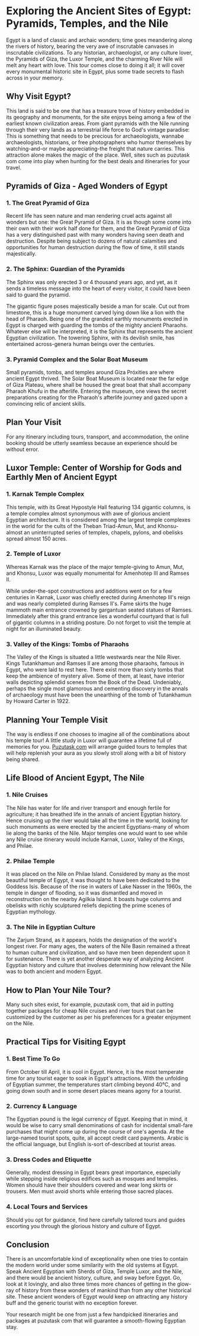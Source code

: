 # Exploring the Ancient Sites of Egypt: Pyramids, Temples, and the Nile

Egypt is a land of classic and archaic wonders; time goes meandering along the rivers of history, bearing the very awe of inscrutable canvases in inscrutable civilizations. To any historian, archaeologist, or any culture lover, the Pyramids of Giza, the Luxor Temple, and the charming River Nile will melt any heart with love. This tour comes close to doing it all; it will cover every monumental historic site in Egypt, plus some trade secrets to flash across in your memory.

## Why Visit Egypt?

This land is said to be one that has a treasure trove of history embedded in its geography and monuments, for the site enjoys being among a few of the earliest known civilization areas. From giant pyramids with the Nile running through their very lands as a terrestrial life force to God's vintage paradise: This is something that needs to be precious for archaeologists, wannabe archaeologists, historians, or free photographers who humor themselves by watching-and-or maybe appreciating-the freight that nature carries. This attraction alone makes the magic of the place. Well, sites such as puzutask com come into play when hunting for the best deals and itineraries for your travel.

## Pyramids of Giza - Aged Wonders of Egypt

### 1. The Great Pyramid of Giza

Recent life has seen nature and man rendering cruel acts against all wonders but one: the Great Pyramid of Giza. It is as though some come into their own with their work half done for them, and the Great Pyramid of Giza has a very distinguished past with many wonders having seen death and destruction. Despite being subject to dozens of natural calamities and opportunities for human destruction during the flow of time, it still stands majestically.

### 2. The Sphinx: Guardian of the Pyramids

The Sphinx was only erected 3 or 4 thousand years ago, and yet, as it sends a timeless message into the heart of every visitor, it could have been said to guard the pyramid.

The gigantic figure poses majestically beside a man for scale. Cut out from limestone, this is a huge monument carved lying down like a lion with the head of Pharaoh. Being one of the grandest earthly monuments erected in Egypt is charged with guarding the tombs of the mighty ancient Pharaohs. Whatever else will be interpreted, it is the Sphinx that represents the ancient Egyptian civilization. The towering Sphinx, with its devilish smile, has entertained across-genera human beings over the centuries.

### 3. Pyramid Complex and the Solar Boat Museum

Small pyramids, tombs, and temples around Giza Próxities are where ancient Egypt thrived. The Solar Boat Museum is located near the far edge of Giza Plateau, where shall be housed the great boat that shall accompany Pharaoh Khufu in the afterlife. Entering the museum, one views the secret preparations creating for the Pharaoh's afterlife journey and gazed upon a convincing relic of ancient skills.

## Plan Your Visit

For any itinerary including tours, transport, and accommodation, the online booking should be utterly seamless because an experience should be without error.

## Luxor Temple: Center of Worship for Gods and Earthly Men of Ancient Egypt

### 1. Karnak Temple Complex

This temple, with its Great Hypostyle Hall featuring 134 gigantic columns, is a temple complex almost synonymous with awe of glorious ancient Egyptian architecture. It is considered among the largest temple complexes in the world for the cults of the Theban Triad-Amun, Mut, and Khonsu-almost an uninterrupted series of temples, chapels, pylons, and obelisks spread almost 150 acres.

### 2. Temple of Luxor

Whereas Karnak was the place of the major temple-giving to Amun, Mut, and Khonsu, Luxor was equally monumental for Amenhotep III and Ramses II.

While under-the-spot constructions and additions went on for a few centuries in Karnak, Luxor was chiefly erected during Amenhotep III's reign and was nearly completed during Ramses II's. Fame skirts the huge mammoth main entrance crowned by gargantuan seated statues of Ramses. Immediately after this grand entrance lies a wonderful courtyard that is full of gigantic columns in a striding posture. Do not forget to visit the temple at night for an illuminated beauty.

### 3. Valley of the Kings: Tombs of Pharaohs

The Valley of the Kings is situated a little westwards near the Nile River. Kings Tutankhamun and Ramses II are among those pharaohs, famous in Egypt, who were laid to rest here. There exist more than sixty tombs that keep the ambience of mystery alive. Some of them, at least, have interior walls depicting splendid scenes from the Book of the Dead. Undeniably, perhaps the single most glamorous and cementing discovery in the annals of archaeology must have been the unearthing of the tomb of Tutankhamun by Howard Carter in 1922.

## Planning Your Temple Visit

The way is endless if one chooses to imagine all of the combinations about his temple tour! A little study in Luxor will guarantee a lifetime full of memories for you. [Puzutask com](https://www.puzutask.com/) will arrange guided tours to temples that will help replenish your aura as you slowly stroll along with a bit of history being shared.

## Life Blood of Ancient Egypt, The Nile

### 1. Nile Cruises

The Nile has water for life and river transport and enough fertile for agriculture; it has breathed life in the annals of ancient Egyptian history. Hence cruising up the river would take all the time in the world, looking for such monuments as were erected by the ancient Egyptians-many of whom lie along the banks of the Nile. Major temples one would want to see while any Nile cruise itinerary would include Karnak, Luxor, Valley of the Kings, and Philae.

### 2. Philae Temple

It was placed on the Nile on Philae Island. Considered by many as the most beautiful temple of Egypt, it was thought to have been dedicated to the Goddess Isis. Because of the rise in waters of Lake Nasser in the 1960s, the temple in danger of flooding, so it was dismantled and moved in reconstruction on the nearby Agilkia Island. It boasts huge columns and obelisks with richly sculptured reliefs depicting the prime scenes of Egyptian mythology.

### 3. The Nile in Egyptian Culture

The Zarjum Strand, as it appears, holds the designation of the world's longest river. For many ages, the waters of the Nile Basin remained a threat to human culture and civilization, and so have men been dependent upon it for sustenance. There is yet another desperate way of analyzing Ancient Egyptian history and culture that involves determining how relevant the Nile was to both ancient and modern Egypt.

## How to Plan Your Nile Tour?

Many such sites exist, for example, puzutask com, that aid in putting together packages for cheap Nile cruises and river tours that can be customized by the customer as per his preferences for a greater enjoyment on the Nile.

## Practical Tips for Visiting Egypt

### 1. Best Time To Go

From October till April, it is cool in Egypt. Hence, it is the most temperate time for any tourist eager to soak in Egypt's attractions. With the unfolding of Egyptian summer, the temperatures start climbing beyond 40°C, and going down south and in some desert places means agony for a tourist.

### 2. Currency & Language

The Egyptian pound is the legal currency of Egypt. Keeping that in mind, it would be wise to carry small denominations of cash for incidental small-fare purchases that might come up during the course of one's agenda. At the large-named tourist spots, quite, all accept credit card payments. Arabic is the official language, but English is-sort of-described at tourist areas.

### 3. Dress Codes and Etiquette

Generally, modest dressing in Egypt bears great importance, especially while stepping inside religious edifices such as mosques and temples. Women should have their shoulders covered and wear long skirts or trousers. Men must avoid shorts while entering those sacred places.

### 4. Local Tours and Services

Should you opt for guidance, find here carefully tailored tours and guides escorting you through the glorious history and culture of Egypt.

## Conclusion

There is an uncomfortable kind of exceptionality when one tries to contain the modern world under some similarity with the old systems at Egypt. Speak Ancient Egyptian with Sherds of Giza, Temple Luxor, and the Nile, and there would be ancient history, culture, and sway before Egypt. Go, look at it lovingly, and also three times more chances of getting in the glow-ray of history from these wonders of mankind than from any other historical site. These ancient wonders of Egypt would keep on attracting any history buff and the generic tourist with no exception forever.

Your research might be one from just a few handpicked itineraries and packages at puzutask com that will guarantee a smooth-flowing Egyptian stay.
